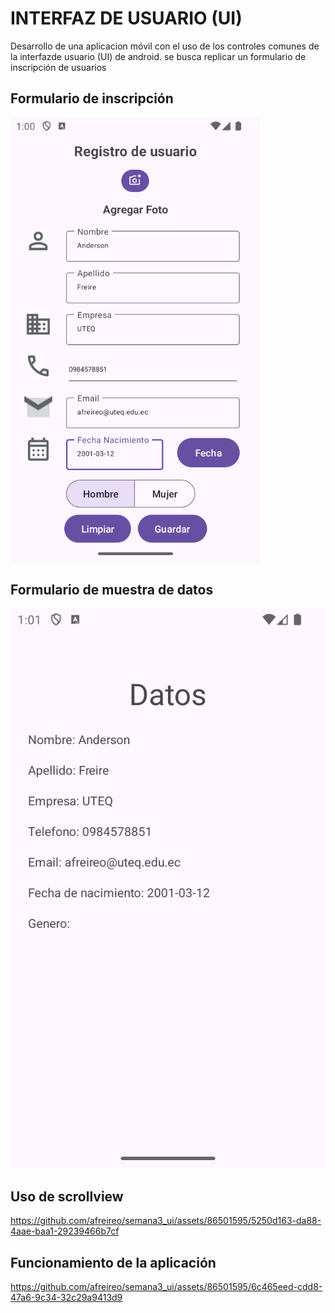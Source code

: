 # INTERFAZ DE USUARIO (UI)
Desarrollo de una aplicacion móvil con el uso de los controles comunes de la interfazde usuario (UI) de android. se busca replicar un formulario de inscripción de usuarios 

## Formulario de inscripción
<img src="despliegue/RegistroDatos.png" alt="Descripción de la imagen" width="400"/>


## Formulario de muestra de datos
![Formulario](despliegue/MuestraDatos.png)

## Uso de scrollview
https://github.com/afreireo/semana3_ui/assets/86501595/5250d163-da88-4aae-baa1-29239466b7cf

## Funcionamiento de la aplicación
https://github.com/afreireo/semana3_ui/assets/86501595/6c465eed-cdd8-47a6-9c34-32c29a9413d9

